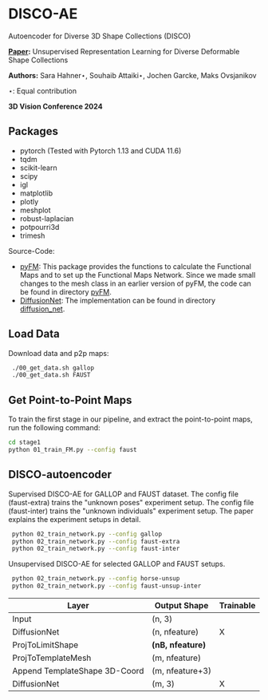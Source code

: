 # DISCO-AE
Autoencoder for Diverse 3D Shape Collections (DISCO)

**[Paper](https://arxiv.org/abs/2310.18141):** Unsupervised Representation Learning for Diverse Deformable Shape
Collections

**Authors:** Sara Hahner⋆, Souhaib Attaiki⋆, Jochen Garcke, Maks Ovsjanikov 

⋆: Equal contribution

**3D Vision Conference 2024**

## Packages

- pytorch (Tested with Pytorch 1.13 and CUDA 11.6)
- tqdm
- scikit-learn
- scipy
- igl 
- matplotlib
- plotly
- meshplot
- robust-laplacian 
- potpourri3d 
- trimesh

Source-Code:
- [pyFM](https://github.com/RobinMagnet/pyFM/tree/master/pyFM): This package provides the functions to calculate the Functional Maps and to set up the Functional Maps Network. Since we made small changes to the mesh class in an earlier version of pyFM, the code can be found in directory [pyFM](https://github.com/Fraunhofer-SCAI/DISCO-AE/tree/main/pyFM).
- [DiffusionNet](https://github.com/nmwsharp/diffusion-net): The implementation can be found in directory [diffusion_net](https://github.com/Fraunhofer-SCAI/DISCO-AE/tree/main/diffusion_net).

## Load Data

Download data and p2p maps: 

   ```sh
    ./00_get_data.sh gallop
    ./00_get_data.sh FAUST
   ```

   
## Get Point-to-Point Maps 
To train the first stage in our pipeline, and extract the point-to-point maps, run the following command:

   ```sh
   cd stage1
   python 01_train_FM.py --config faust
   ```


## DISCO-autoencoder

Supervised DISCO-AE for GALLOP and FAUST dataset. The config file (faust-extra) trains the "unknown poses" experiment setup. The config file (faust-inter) trains the "unknown individuals" experiment setup. 
The paper explains the experiment setups in detail.

   ```sh
    python 02_train_network.py --config gallop
    python 02_train_network.py --config faust-extra
    python 02_train_network.py --config faust-inter
   ```

Unsupervised DISCO-AE for selected GALLOP and FAUST setups.

   ```sh
    python 02_train_network.py --config horse-unsup
    python 02_train_network.py --config faust-unsup-inter
   ```


| **Layer**          | **Output Shape**   | **Trainable** |
|--------------------|--------------------|---------------|
| Input              | (n, 3)             |               |
| DiffusionNet       | (n, nfeature)      | X             |
| ProjToLimitShape   | **(nB, nfeature)** |               |
| ProjToTemplateMesh | (m, nfeature)      |               |
| Append TemplateShape 3D-Coord | (m, nfeature+3)      |               |
| DiffusionNet       | (m, 3)             | X             |

